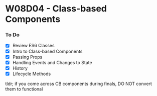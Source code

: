 # W08D04 - Class-based Components

### To Do
- [x] Review ES6 Classes
- [x] Intro to Class-based Components
- [x] Passing Props
- [x] Handling Events and Changes to State
- [x] History
- [x] Lifecycle Methods

tldr; if you come across CB components during finals, DO NOT convert them to functional






